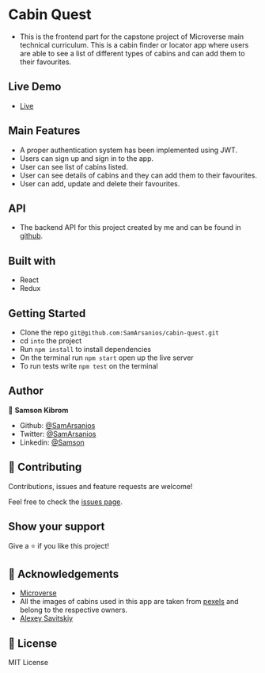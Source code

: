 # Cabin Quest

- This is the frontend part for the capstone project of Microverse main technical curriculum.
  This is a cabin finder or locator app where users are able to see a list of different types of cabins and can add them to their favourites. 

<!-- ### Main page

![Photo](./main.png)

### Houses page

![Photo](./house.png)

### Dashboard

![Photo](./favourite.png) -->

## Live Demo

- [Live](https://cabinquest.herokuapp.com/)

## Main Features

- A proper authentication system has been implemented using JWT.
- Users can sign up and sign in to the app.
- User can see list of cabins listed.
- User can see details of cabins and they can add them to their favourites.
- User can add, update and delete their favourites.

## API

- The backend API for this project created by me and can be found in [github](https://github.com/SamArsanios/cabin-quest-ap).

## Built with

- React
- Redux


## Getting Started

- Clone the repo `git@github.com:SamArsanios/cabin-quest.git`
- cd `into` the project
- Run `npm install` to install dependencies
- On the terminal run `npm start` open up the live server
- To run tests write `npm test` on the terminal

## Author

👤 **Samson Kibrom**

- Github: [@SamArsanios](https://github.com/SamArsanios)
- Twitter: [@SamArsanios](https://twitter.com/SamArsanios)
- Linkedin: [@Samson](https://www.linkedin.com/in/samson-kibrom)

## 🤝 Contributing

Contributions, issues and feature requests are welcome!

Feel free to check the [issues page](issues/).

## Show your support

Give a ⭐️ if you like this project!

## 👏 Acknowledgements

- [Microverse](issues/)
- All the images of cabins used in this app are taken from [pexels](https://www.pexels.com/) and belong to the respective owners.
- [Alexey Savitskiy](https://www.behance.net/alexey_savitskiy)

## 📝 License

MIT License
